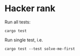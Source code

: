 # Hacker rank

Run all tests:

    cargo test

Run single test, i.e.

    cargo test --test solve-me-first
